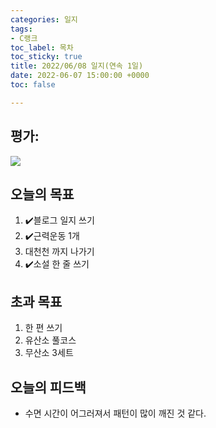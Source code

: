 ```yaml
---
categories: 일지
tags:
- C랭크
toc_label: 목차
toc_sticky: true
title: 2022/06/08 일지(연속 1일)
date: 2022-06-07 15:00:00 +0000
toc: false

---
```

## 평가:

![](/blog/assets/images/c_rank.webp)

## 오늘의 목표

1. :heavy_check_mark:블로그 일지 쓰기
2. :heavy_check_mark:근력운동 1개
3. 대천천 까지 나가기
4. :heavy_check_mark:소설 한 줄 쓰기

## 초과 목표

1. 한 편 쓰기
2. 유산소 풀코스
3. 무산소 3세트

## 오늘의 피드백

* 수면 시간이 어그러져서 패턴이 많이 깨진 것 같다.